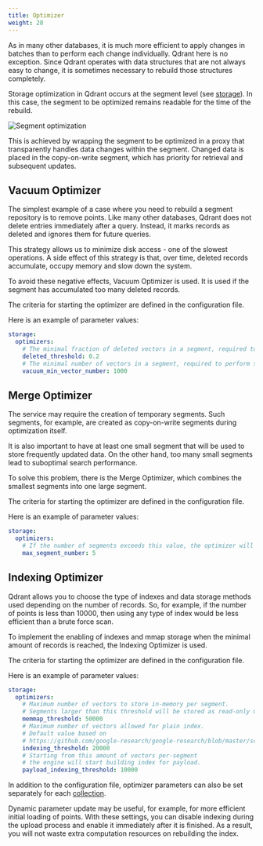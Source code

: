 ```yaml
---
title: Optimizer
weight: 28
---
```


As in many other databases, it is much more efficient to apply changes in batches than to perform each change individually.
Qdrant here is no exception.
Since Qdrant operates with data structures that are not always easy to change, it is sometimes necessary to rebuild those structures completely.

Storage optimization in Qdrant occurs at the segment level (see [storage](../storage)).
In this case, the segment to be optimized remains readable for the time of the rebuild.

![Segment optimization](/docs/optimization.svg)

This is achieved by wrapping the segment to be optimized in a proxy that transparently handles data changes within the segment.
Changed data is placed in the copy-on-write segment, which has priority for retrieval and subsequent updates.

## Vacuum Optimizer

The simplest example of a case where you need to rebuild a segment repository is to remove points.
Like many other databases, Qdrant does not delete entries immediately after a query.
Instead, it marks records as deleted and ignores them for future queries.

This strategy allows us to minimize disk access - one of the slowest operations.
A side effect of this strategy is that, over time, deleted records accumulate, occupy memory and slow down the system.

To avoid these negative effects, Vacuum Optimizer is used.
It is used if the segment has accumulated too many deleted records.

The criteria for starting the optimizer are defined in the configuration file.

Here is an example of parameter values:

```yaml
storage:
  optimizers:
    # The minimal fraction of deleted vectors in a segment, required to perform segment optimization
    deleted_threshold: 0.2
    # The minimal number of vectors in a segment, required to perform segment optimization
    vacuum_min_vector_number: 1000
```


## Merge Optimizer

The service may require the creation of temporary segments.
Such segments, for example, are created as copy-on-write segments during optimization itself.

It is also important to have at least one small segment that will be used to store frequently updated data.
On the other hand, too many small segments lead to suboptimal search performance.

To solve this problem, there is the Merge Optimizer, which combines the smallest segments into one large segment.

The criteria for starting the optimizer are defined in the configuration file.

Here is an example of parameter values:

```yaml
storage:
  optimizers:
    # If the number of segments exceeds this value, the optimizer will merge the smallest segments.
    max_segment_number: 5
```


## Indexing Optimizer

Qdrant allows you to choose the type of indexes and data storage methods used depending on the number of records.
So, for example, if the number of points is less than 10000, then using any type of index would be less efficient than a brute force scan.

To implement the enabling of indexes and mmap storage when the minimal amount of records is reached, the Indexing Optimizer is used.


The criteria for starting the optimizer are defined in the configuration file.

Here is an example of parameter values:

```yaml
storage:
  optimizers:
    # Maximum number of vectors to store in-memory per segment.
    # Segments larger than this threshold will be stored as read-only memmaped file.
    memmap_threshold: 50000
    # Maximum number of vectors allowed for plain index.
    # Default value based on 
    # https://github.com/google-research/google-research/blob/master/scann/docs/algorithms.md
    indexing_threshold: 20000
    # Starting from this amount of vectors per-segment 
    # the engine will start building index for payload.
    payload_indexing_threshold: 10000
```

In addition to the configuration file, optimizer parameters can also be set separately for each [collection](../collections).


Dynamic parameter update may be useful, for example, for more efficient initial loading of points.
With these settings, you can disable indexing during the upload process and enable it immediately after it is finished.
As a result, you will not waste extra computation resources on rebuilding the index.
